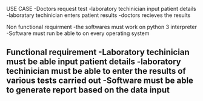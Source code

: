 USE CASE
-Doctors request test 
-laboratory techinician input patient details
-laboratary techinician enters patient results
-doctors recieves the results

Non functional requirment 
-the softwares must work on python 3 interpreter
-Software must run be able to on every operating system

Functional requirement 
-Laboratory techinician must be able input patient details
-laboratory techinician must be able to enter the results of various tests carried out 
-Software must be able to generate report based on the data input
-


